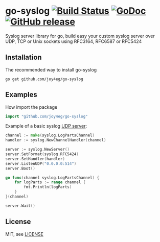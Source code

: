 go-syslog [![Build Status](https://travis-ci.org/mcuadros/go-syslog.svg?branch=master)](https://travis-ci.org/mcuadros/go-syslog) [![GoDoc](http://godoc.org/github.com/mcuadros/go-syslog?status.svg)](hhttps://godoc.org/github.com/joy4eg/go-syslog) [![GitHub release](https://img.shields.io/github/release/mcuadros/go-syslog.svg)](https://github.com/mcuadros/go-syslog/releases)
==============================

Syslog server library for go, build easy your custom syslog server over UDP, TCP or Unix sockets using RFC3164, RFC6587 or RFC5424

Installation
------------

The recommended way to install go-syslog

```
go get github.com/joy4eg/go-syslog
```

Examples
--------

How import the package

```go
import "github.com/joy4eg/go-syslog"
```

Example of a basic syslog [UDP server](example/basic_udp.go):

```go
channel := make(syslog.LogPartsChannel)
handler := syslog.NewChannelHandler(channel)

server := syslog.NewServer()
server.SetFormat(syslog.RFC5424)
server.SetHandler(handler)
server.ListenUDP("0.0.0.0:514")
server.Boot()

go func(channel syslog.LogPartsChannel) {
    for logParts := range channel {
        fmt.Println(logParts)
    }
}(channel)

server.Wait()
```

License
-------

MIT, see [LICENSE](LICENSE)
